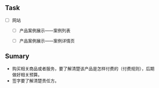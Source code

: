 ## Task

- [ ] 网站
	- [ ] 产品案例展示——案例列表
	- [ ] 产品案例展示——案例详情页


## Sumary
- 购买相关商品或者服务，要了解清楚该产品是怎样付费的（付费规则），后期做好相关预算。
- 签字要了解清楚责任方。
